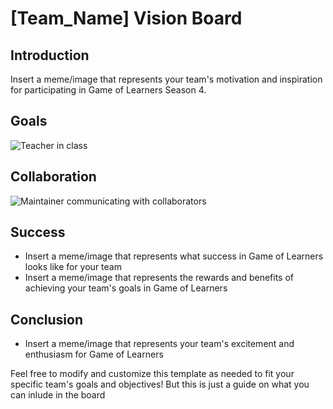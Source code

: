 # [Team_Name] Vision Board

## Introduction

Insert a meme/image that represents your team's motivation and inspiration for participating in Game of Learners Season 4.

## Goals

![Teacher in class](https://media.giphy.com/media/xThtajG0JaEWYlIg3m/giphy.gif)

<!-- - Insert a meme/image that represents your team's primary goal for Game of Learners
- Insert a meme/image that represents your team's secondary goal for Game of Learners
- Insert a meme/image that represents your team's stretch goal for Game of Learners
Skills
- Insert a meme/image that represents the skills you want to learn and develop during Game of Learners
- Insert a meme/image that represents the skills you want to improve during Game of Learners -->

## Collaboration

![Maintainer communicating with collaborators](https://media.giphy.com/media/3o6gbchrcNIt4Ma8Tu/giphy.gif)

<!-- - Insert a meme/image that represents your team's communication and collaboration strategy for Game of Learners
- Insert a meme/image that represents your team's approach to giving and receiving feedback during Game of Learners -->

## Success

- Insert a meme/image that represents what success in Game of Learners looks like for your team
- Insert a meme/image that represents the rewards and benefits of achieving your team's goals in Game of Learners

## Conclusion

- Insert a meme/image that represents your team's excitement and enthusiasm for Game of Learners

Feel free to modify and customize this template as needed to fit your specific team's goals and objectives! But this is just a guide on what you can inlude in the board
